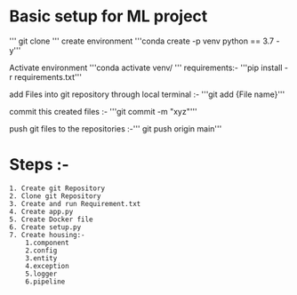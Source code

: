 # Basic setup for ML project
'''
git clone
'''
create environment  '''conda create -p venv python == 3.7 -y'''

Activate environment  '''conda activate venv/
'''
requirements:- '''pip install -r requirements.txt'''

add Files into git repository through local terminal :- '''git add {File name}'''

commit this created files :- '''git commit -m "xyz"'''

push git files to the repositories :-''' git push origin main'''

# Steps :-
    1. Create git Repository
    2. Clone git Repository
    3. Create and run Requirement.txt
    4. Create app.py
    5. Create Docker file
    6. Create setup.py
    7. Create housing:-
        1.component
        2.config
        3.entity
        4.exception
        5.logger
        6.pipeline